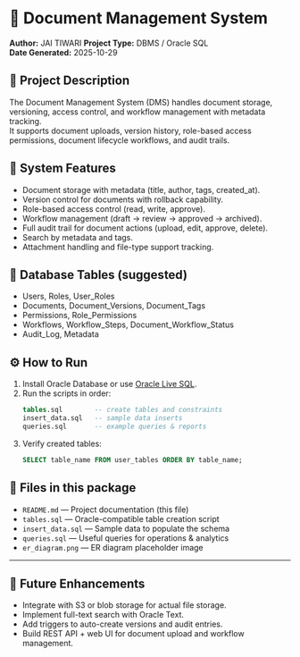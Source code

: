 # 📁 Document Management System

**Author:** JAI TIWARI 
**Project Type:** DBMS / Oracle SQL  
**Date Generated:** 2025-10-29

## 📝 Project Description
The Document Management System (DMS) handles document storage, versioning, access control, and workflow management with metadata tracking.  
It supports document uploads, version history, role-based access permissions, document lifecycle workflows, and audit trails.

## 🎯 System Features
- Document storage with metadata (title, author, tags, created_at).  
- Version control for documents with rollback capability.  
- Role-based access control (read, write, approve).  
- Workflow management (draft → review → approved → archived).  
- Full audit trail for document actions (upload, edit, approve, delete).  
- Search by metadata and tags.  
- Attachment handling and file-type support tracking.

## 📁 Database Tables (suggested)
- Users, Roles, User_Roles
- Documents, Document_Versions, Document_Tags
- Permissions, Role_Permissions
- Workflows, Workflow_Steps, Document_Workflow_Status
- Audit_Log, Metadata

## ⚙️ How to Run
1. Install Oracle Database or use [Oracle Live SQL](https://livesql.oracle.com/).  
2. Run the scripts in order:
   ```sql
   tables.sql        -- create tables and constraints
   insert_data.sql   -- sample data inserts
   queries.sql       -- example queries & reports
   ```
3. Verify created tables:
   ```sql
   SELECT table_name FROM user_tables ORDER BY table_name;
   ```

## 🧾 Files in this package
- `README.md` — Project documentation (this file)  
- `tables.sql` — Oracle-compatible table creation script  
- `insert_data.sql` — Sample data to populate the schema  
- `queries.sql` — Useful queries for operations & analytics  
- `er_diagram.png` — ER diagram placeholder image

---

## 🧠 Future Enhancements
- Integrate with S3 or blob storage for actual file storage.  
- Implement full-text search with Oracle Text.  
- Add triggers to auto-create versions and audit entries.  
- Build REST API + web UI for document upload and workflow management.  
